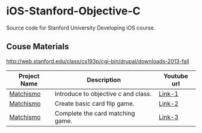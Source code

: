 # iOS-Stanford-Objective-C
Source code for Stanford University Developing iOS course.

## Couse Materials

http://web.stanford.edu/class/cs193p/cgi-bin/drupal/downloads-2013-fall

| Project Name                     | Description                                                | Youtube url              |         
|----------------------------------|------------------------------------------------------------|--------------------------|
| [Matchismo](matchismo-url)       | Introduce to objective c and class.                        | [Link-1](matchismo-url-1)|
| [Matchismo](matchismo-url)       | Create basic card filp game.                               | [Link-2](matchismo-url-2)|
| [Matchismo](matchismo-url)       | Complete the card matching game.                           | [Link-3](matchismo-url-3)|

[matchismo-url]: [/Matchismo]
[matchismo-url-1]: https://www.youtube.com/watch?v=ZqKbN_C4Yvg&list=PLnOdYr35FyvhDUAIW17vo7nGfHJAyikUp
[matchismo-url-2]: https://www.youtube.com/watch?v=1pO5XGpq16c&list=PLnOdYr35FyvhDUAIW17vo7nGfHJAyikUp&index=2
[matchismo-url-3]: https://www.youtube.com/watch?v=ZhpmQQBAyMQ&index=3&list=PLnOdYr35FyvhDUAIW17vo7nGfHJAyikUp
